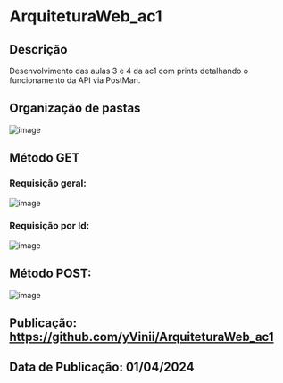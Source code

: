 # ArquiteturaWeb_ac1

## Descrição
Desenvolvimento das aulas 3 e 4 da ac1 com prints detalhando o funcionamento da API via PostMan.



## Organização de pastas
![image](https://github.com/yVinii/ArquiteturaWeb_ac1/assets/117307556/6c5bd8a6-e4ab-42fe-9f5b-be3727dec8b0)



## Método GET

### Requisição geral:
![image](https://github.com/yVinii/ArquiteturaWeb_ac1/assets/117307556/4c204557-e43e-4a71-8654-528239ae8543)

### Requisição por Id:
![image](https://github.com/yVinii/ArquiteturaWeb_ac1/assets/117307556/058eed0d-d319-43aa-85f8-d55cce72a626)



## Método POST:
![image](https://github.com/yVinii/ArquiteturaWeb_ac1/assets/117307556/28465ace-00c6-4fdf-8c0f-7c99fb98fc04)



## Publicação: https://github.com/yVinii/ArquiteturaWeb_ac1
## Data de Publicação: 01/04/2024

